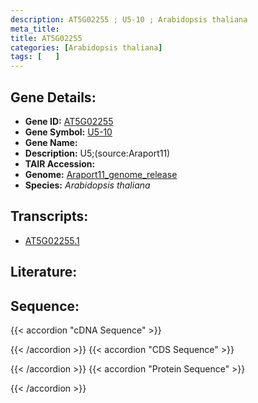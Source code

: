 ```yaml
---
description: AT5G02255 ; U5-10 ; Arabidopsis thaliana
meta_title:
title: AT5G02255
categories: [Arabidopsis thaliana]
tags: [   ]
---
```


## Gene Details:
- **Gene ID:** [AT5G02255](https://www.arabidopsis.org/locus?name=AT5G02255)
- **Gene Symbol:** <u>U5-10</u>
- **Gene Name:** 
- **Description:**   U5;(source:Araport11)
- **TAIR Accession:** 
- **Genome:** [Araport11_genome_release](https://www.arabidopsis.org/download/list?dir=Genes%2FAraport11_genome_release)
- **Species:** *Arabidopsis thaliana*

## Transcripts:
   -  [AT5G02255.1](https://www.arabidopsis.org/gene?name=AT5G02255.1)
## Literature:
## Sequence:
{{< accordion "cDNA Sequence" >}}

{{< /accordion >}}
{{< accordion "CDS Sequence" >}}

{{< /accordion >}}
{{< accordion "Protein Sequence" >}}

{{< /accordion >}}
